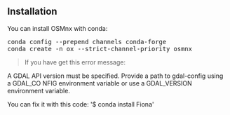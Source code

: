 <h2>Installation</h2>
<p>You can install OSMnx with conda:</p>
<pre>
conda config --prepend channels conda-forge
conda create -n ox --strict-channel-priority osmnx
</pre>


> If you have get this error message:

<p> A GDAL API version must be specified. Provide a path to gdal-config using a GDAL_CO NFIG environment variable or use a GDAL_VERSION environment variable.</p>

You can fix it with this code:
'$ conda install Fiona'
